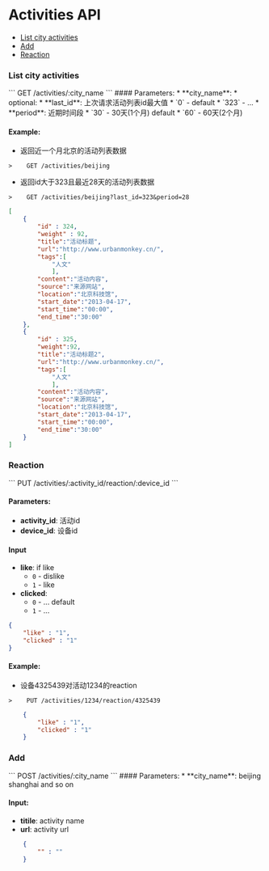 Activities API
===========

* [List city activities](#list)
* [Add](#add)
* [Reaction](#reaction)

<h3 id="list">List city activities</h3>
```
GET /activities/:city_name
```
#### Parameters:
* **city_name**: 
* optional:
    * **last_id**: 上次请求活动列表id最大值
        * `0` -  default
        * `323` - ...
    * **period**: 近期时间段
        * `30` - 30天(1个月) default
        * `60` - 60天(2个月)

#### Example: 

* 返回近一个月北京的活动列表数据
```
>    GET /activities/beijing
```

* 返回id大于323且最近28天的活动列表数据
```
>    GET /activities/beijing?last_id=323&period=28
```

```json
[
    {
        "id" : 324,
        "weight" : 92,
        "title":"活动标题",
        "url":"http://www.urbanmonkey.cn/",
        "tags":[
            "人文"
            ],
        "content":"活动内容",
        "source":"来源网站",
        "location":"北京科技馆",
        "start_date":"2013-04-17",
        "start_time":"00:00",
        "end_time":"30:00"
    },
    {
        "id" : 325,
        "weight":92,
        "title":"活动标题2",
        "url":"http://www.urbanmonkey.cn/",
        "tags":[
            "人文"
            ],
        "content":"活动内容",
        "source":"来源网站",
        "location":"北京科技馆",
        "start_date":"2013-04-17",
        "start_time":"00:00",
        "end_time":"30:00"
    }
]
```

<h3 id="reaction">Reaction</h3>
```
PUT /activities/:activity_id/reaction/:device_id
```

#### Parameters:

* **activity_id**: 活动id
* **device_id**: 设备id

#### Input
* **like**: if like
    * `0` - dislike 
    * `1` - like
* **clicked**: 
    * `0` - ... default
    * `1` - ... 

```json
{
    "like" : "1",
    "clicked" : "1"
}
```

#### Example: 

* 设备4325439对活动1234的reaction

```
>    PUT /activities/1234/reaction/4325439
```

```json
    {
        "like" : "1",
        "clicked" : "1" 
    }
```

<h3 id="add">Add</h3>
```
POST  /activities/:city_name
```
#### Parameters:
* **city_name**: beijing shanghai and so on

#### Input:
* **titile**: activity name
* **url**: activity url

```json
    {
        "" : ""
    }
```
